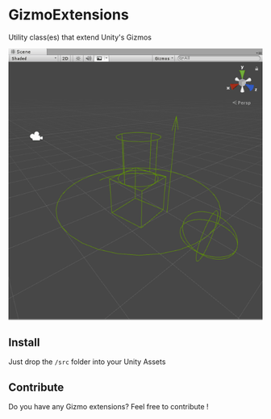 # GizmoExtensions
Utility class(es) that extend Unity's Gizmos

![](gif.gif)


## Install
Just drop the `/src` folder into your Unity Assets

## Contribute
Do you have any Gizmo extensions? Feel free to contribute !
